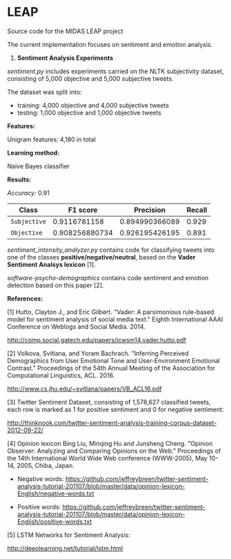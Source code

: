 # LEAP

Source code for the MIDAS LEAP project

The current implementation focuses on sentiment and emotion analysis. 

1) <b>Sentiment Analysis Experiments</b>

*sentiment.py* includes experiments carried on the NLTK subjectivity dataset, consisting of 5,000 objective and 5,000 subjective tweets.

The dataset was split into:
- training: 4,000 objective and 4,000 subjective tweets
- testing: 1,000 objective and 1,000 objective tweets

<b>Features:</b>
 
Unigram features: 4,180 in total 

<b>Learning method:</b>
 
Naive Bayes classifier

<b>Results:</b>

*Accuracy:* 0.91

| Class| F1 score      | Precision     | Recall|
| ---  | --- |---| ---|
| `Subjective` | 0.9116781158  | 0.894990366089| 0.929 |
| `Objective`  | 0.908256880734| 0.926195426195| 0.891 |


*sentiment_intensity_analyzer.py* contains code for classifying tweets into one of the classes **positive/negative/neutral**, based on the **Vader Sentiment Analsys lexicon** [1].

*software-psycho-demographics* contains code sentiment and emotion detection based on this paper [2].

**References:**

[1] Hutto, Clayton J., and Eric Gilbert. "Vader: A parsimonious rule-based model for sentiment analysis of social media text." Eighth International AAAI Conference on Weblogs and Social Media. 2014.

http://comp.social.gatech.edu/papers/icwsm14.vader.hutto.pdf

[2] Volkova, Svitlana, and Yoram Bachrach. "Inferring Perceived Demographics from User Emotional Tone and User-Environment Emotional Contrast." Proceedings of the 54th Annual Meeting of the Association for Computational Linguistics, ACL. 2016.

http://www.cs.jhu.edu/~svitlana/papers/VB_ACL16.pdf

[3] Twitter Sentiment Dataset, consisting of 1,578,627 classified tweets, each row is marked as 1 for positive sentiment and 0 for negative sentiment:

http://thinknook.com/twitter-sentiment-analysis-training-corpus-dataset-2012-09-22/

[4] Opinion lexicon 
Bing Liu, Minqing Hu and Junsheng Cheng. "Opinion Observer: Analyzing and Comparing Opinions on the Web." Proceedings of the 14th International World Wide Web conference (WWW-2005), May 10-14, 2005, Chiba, Japan.

- Negative words: https://github.com/jeffreybreen/twitter-sentiment-analysis-tutorial-201107/blob/master/data/opinion-lexicon-English/negative-words.txt

- Positive words: https://github.com/jeffreybreen/twitter-sentiment-analysis-tutorial-201107/blob/master/data/opinion-lexicon-English/positive-words.txt

[5] LSTM Networks for Sentiment Analysis:

http://deeplearning.net/tutorial/lstm.html
